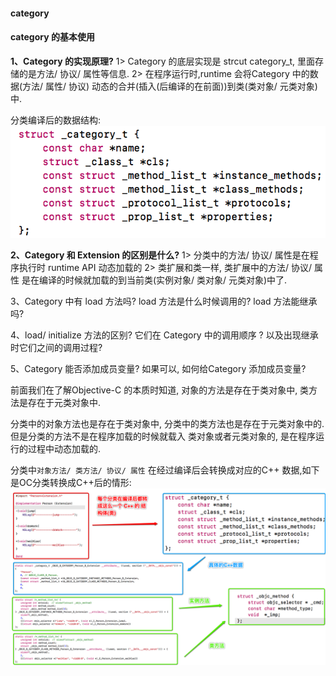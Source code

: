 #### category


#### category 的基本使用


**1、Category 的实现原理?**
1> Category 的底层实现是 strcut category_t,  里面存储的是方法/ 协议/ 属性等信息.
2> 在程序运行时,runtime 会将Category 中的数据(方法/ 属性/ 协议) 动态的合并(插入(后编译的在前面))到类(类对象/ 元类对象)中.

分类编译后的数据结构:
![](/assets/Snip20190106_7.png)

**2、Category 和 Extension 的区别是什么?**
1> 分类中的方法/ 协议/ 属性是在程序执行时 runtime API 动态加载的
2> 类扩展和类一样, 类扩展中的方法/ 协议/ 属性 是在编译的时候就加载的到当前类(实例对象/ 类对象/ 元类对象)中了.

3、Category 中有 load 方法吗? load 方法是什么时候调用的? load 方法能继承吗? 

4、load/ initialize 方法的区别? 它们在 Category 中的调用顺序 ?  以及出现继承时它们之间的调用过程?

5、Category 能否添加成员变量? 如果可以, 如何给Category 添加成员变量?


前面我们在了解Objective-C 的本质时知道, 对象的方法是存在于类对象中, 类方法是存在于元类对象中. 

分类中的对象方法也是存在于类对象中, 分类中的类方法也是存在于元类对象中的. 但是分类的方法不是在程序加载的时候就载入 类对象或者元类对象的, 是在程序运行的过程中动态加载的.



分类中`对象方法/ 类方法/ 协议/ 属性` 在经过编译后会转换成对应的C++ 数据,如下是OC分类转换成C++后的情形:
![](/assets/Snip20190106_12.png)